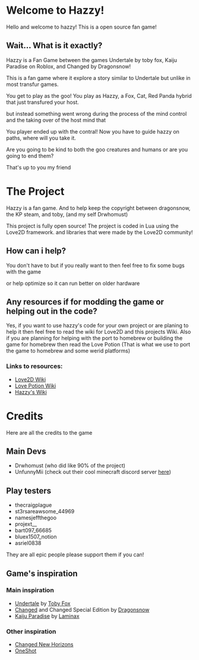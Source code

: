 # Welcome to Hazzy!

Hello and welcome to hazzy! This is a open source fan game!

## Wait... What is it exactly?

Hazzy is a Fan Game between the games Undertale by toby fox, Kaiju Paradise on Roblox, and Changed by Dragonsnow!

This is a fan game where it explore a story similar to Undertale but unlike in most transfur games.

You get to play as the goo! You play as Hazzy, a Fox, Cat, Red Panda hybrid that just transfured your host.

but instead something went wrong during the process of the mind control and the taking over of the host mind that

You player ended up with the contral! Now you have to guide hazzy on paths, where will you take it.

Are you going to be kind to both the goo creatures and humans or are you going to end them?

That's up to you my friend

# The Project

Hazzy is a fan game. And to help keep the copyright between dragonsnow, the KP steam, and toby, (and my self Drwhomust)

This project is fully open source! The project is coded in Lua using the Love2D framework. and libraries that were made by the Love2D community!

## How can i help?

You don't have to but if you really want to then feel free to fix some bugs with the game

or help optimize so it can run better on older hardware

## Any resources if for modding the game or helping out in the code?

Yes, if you want to use hazzy's code for your own project or are planing to help it then feel free
to read the wiki for Love2D and this projects Wiki. Also if you are planning for helping with
the port to homebrew or building the game for homebrew then read the Love Potion 
(That is what we use to port the game to homebrew and some werid platforms)

### Links to resources:

- [Love2D Wiki](https://www.love2d.org/wiki/Main_Page)
- [Love Potion Wiki](https://lovebrew.org/)
- [Hazzy's Wiki](https://drwhomust.gitbook.io/hazzy)

# Credits

Here are all the credits to the game

## Main Devs

- Drwhomust (who did like 90% of the project)
- UnfunnyMii (check out their cool minecraft discord server [here](https://discord.gg/mQSeStxbxG))

## Play testers

- thecraigplague
- st3rsareawsome_44969
- namesjeffthegoo
- projext__
- bart097_66685
- bluex1507_notion
- asriel0838

They are all epic people please support them if you can!

## Game's inspiration

### Main inspiration
- [Undertale](https://undertale.com/) by [Toby Fox](https://bsky.app/profile/tobyfox.undertale.com)
- [Changed](https://store.steampowered.com/app/814540/Changed/) and Changed Special Edition by [Dragonsnow](https://twitter.com/DragonSnow4)
- [Kaiju Paradise](https://www.roblox.com/games/6456351776/) by [Laminax](https://www.roblox.com/communities/6423736/LAMINAX-CO#!/about)

### Other inspiration

- [Changed New Horizons](https://kade-crew.itch.io/cnh)
- [OneShot](https://store.steampowered.com/app/420530/OneShot/)